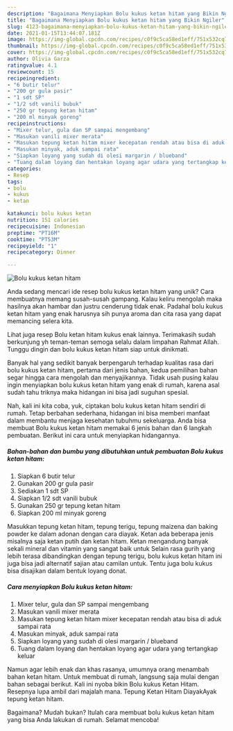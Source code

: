 ```yaml
---
description: "Bagaimana Menyiapkan Bolu kukus ketan hitam yang Bikin Ngiler"
title: "Bagaimana Menyiapkan Bolu kukus ketan hitam yang Bikin Ngiler"
slug: 4123-bagaimana-menyiapkan-bolu-kukus-ketan-hitam-yang-bikin-ngiler
date: 2021-01-15T13:44:07.181Z
image: https://img-global.cpcdn.com/recipes/c0f9c5ca58ed1eff/751x532cq70/bolu-kukus-ketan-hitam-foto-resep-utama.jpg
thumbnail: https://img-global.cpcdn.com/recipes/c0f9c5ca58ed1eff/751x532cq70/bolu-kukus-ketan-hitam-foto-resep-utama.jpg
cover: https://img-global.cpcdn.com/recipes/c0f9c5ca58ed1eff/751x532cq70/bolu-kukus-ketan-hitam-foto-resep-utama.jpg
author: Olivia Garza
ratingvalue: 4.1
reviewcount: 15
recipeingredient:
- "6 butir telur"
- "200 gr gula pasir"
- "1 sdt SP"
- "1/2 sdt vanili bubuk"
- "250 gr tepung ketan hitam"
- "200 ml minyak goreng"
recipeinstructions:
- "Mixer telur, gula dan SP sampai mengembang"
- "Masukan vanili mixer merata"
- "Masukan tepung ketan hitam mixer kecepatan rendah atau bisa di aduk sampai rata"
- "Masukan minyak, aduk sampai rata"
- "Siapkan loyang yang sudah di olesi margarin / blueband"
- "Tuang dalam loyang dan hentakan loyang agar udara yang tertangkap keluar"
categories:
- Resep
tags:
- bolu
- kukus
- ketan

katakunci: bolu kukus ketan 
nutrition: 151 calories
recipecuisine: Indonesian
preptime: "PT16M"
cooktime: "PT53M"
recipeyield: "1"
recipecategory: Dinner

---
```



![Bolu kukus ketan hitam](https://img-global.cpcdn.com/recipes/c0f9c5ca58ed1eff/751x532cq70/bolu-kukus-ketan-hitam-foto-resep-utama.jpg)

Anda sedang mencari ide resep bolu kukus ketan hitam yang unik? Cara membuatnya memang susah-susah gampang. Kalau keliru mengolah maka hasilnya akan hambar dan justru cenderung tidak enak. Padahal bolu kukus ketan hitam yang enak harusnya sih punya aroma dan cita rasa yang dapat memancing selera kita.

Lihat juga resep Bolu ketan hitam kukus enak lainnya. Terimakasih sudah berkunjung yh teman-teman semoga selalu dalam limpahan Rahmat Allah. Tunggu dingin dan bolu kukus ketan hitam siap untuk dinikmati.

Banyak hal yang sedikit banyak berpengaruh terhadap kualitas rasa dari bolu kukus ketan hitam, pertama dari jenis bahan, kedua pemilihan bahan segar hingga cara mengolah dan menyajikannya. Tidak usah pusing kalau ingin menyiapkan bolu kukus ketan hitam yang enak di rumah, karena asal sudah tahu triknya maka hidangan ini bisa jadi suguhan spesial.


Nah, kali ini kita coba, yuk, ciptakan bolu kukus ketan hitam sendiri di rumah. Tetap berbahan sederhana, hidangan ini bisa memberi manfaat dalam membantu menjaga kesehatan tubuhmu sekeluarga. Anda bisa membuat Bolu kukus ketan hitam memakai 6 jenis bahan dan 6 langkah pembuatan. Berikut ini cara untuk menyiapkan hidangannya.

<!--inarticleads1-->

##### Bahan-bahan dan bumbu yang dibutuhkan untuk pembuatan Bolu kukus ketan hitam:

1. Siapkan 6 butir telur
1. Gunakan 200 gr gula pasir
1. Sediakan 1 sdt SP
1. Siapkan 1/2 sdt vanili bubuk
1. Gunakan 250 gr tepung ketan hitam
1. Siapkan 200 ml minyak goreng


Masukkan tepung ketan hitam, tepung terigu, tepung maizena dan baking powder ke dalam adonan dengan cara diayak. Ketan ada beberapa jenis misalnya saja ketan putih dan ketan hitam. Ketan mengandung banyak sekali mineral dan vitamin yang sangat baik untuk Selain rasa gurih yang lebih terasa dibandingkan dengan tepung terigu, bolu kukus ketan hitam ini juga bisa jadi alternatif sajian atau camilan untuk. Tentu juga bolu kukus bisa disajikan dalam bentuk loyang donat. 

<!--inarticleads2-->

##### Cara menyiapkan Bolu kukus ketan hitam:

1. Mixer telur, gula dan SP sampai mengembang
1. Masukan vanili mixer merata
1. Masukan tepung ketan hitam mixer kecepatan rendah atau bisa di aduk sampai rata
1. Masukan minyak, aduk sampai rata
1. Siapkan loyang yang sudah di olesi margarin / blueband
1. Tuang dalam loyang dan hentakan loyang agar udara yang tertangkap keluar


Namun agar lebih enak dan khas rasanya, umumnya orang menambah bahan ketan hitam. Untuk membuat di rumah, langsung saja mulai dengan bahan sebagai berikut. Kali ini nyoba bikin Bolu kukus Ketan Hitam. Resepnya lupa ambil dari majalah mana. Tepung Ketan Hitam DiayakAyak tepung ketan hitam. 

Bagaimana? Mudah bukan? Itulah cara membuat bolu kukus ketan hitam yang bisa Anda lakukan di rumah. Selamat mencoba!
